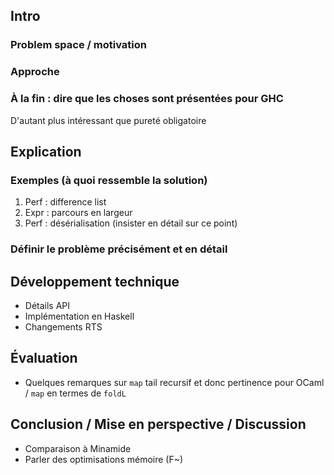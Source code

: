 ## Intro

### Problem space / motivation

### Approche

### À la fin : dire que les choses sont présentées pour GHC

D'autant plus intéressant que pureté obligatoire

## Explication

### Exemples (à quoi ressemble la solution)

1. Perf : difference list
2. Expr : parcours en largeur
3. Perf : désérialisation (insister en détail sur ce point)

### Définir le problème précisément et en détail

## Développement technique

- Détails API
- Implémentation en Haskell
- Changements RTS

## Évaluation

- Quelques remarques sur `map` tail recursif et donc pertinence pour OCaml / `map` en termes de `foldL`

## Conclusion / Mise en perspective / Discussion

- Comparaison à Minamide
- Parler des optimisations mémoire (F~)
